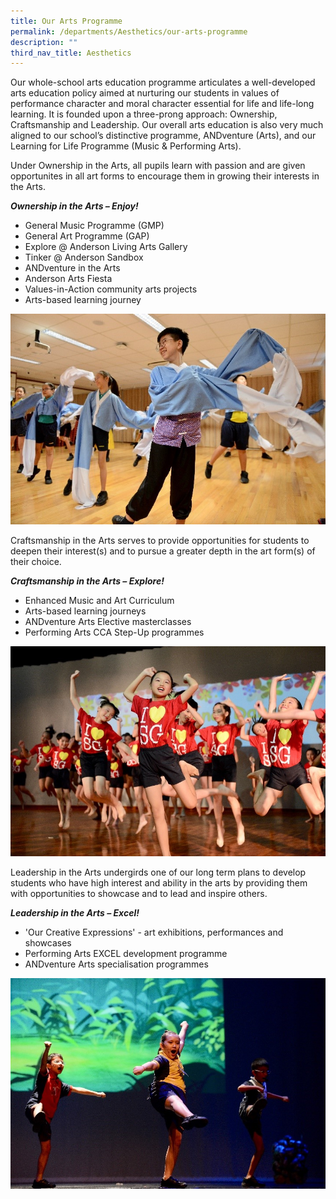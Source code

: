 ```yaml
---
title: Our Arts Programme
permalink: /departments/Aesthetics/our-arts-programme
description: ""
third_nav_title: Aesthetics
---
```

<p>Our whole-school arts education programme articulates a well-developed arts education policy aimed at nurturing our students in values of performance character and moral character essential for life and life-long learning. It is founded upon a three-prong approach: Ownership, Craftsmanship and Leadership. Our overall arts education is also very much aligned to our school&rsquo;s distinctive programme, ANDventure (Arts), and our Learning for Life Programme (Music &amp; Performing Arts).</p>
<p>Under Ownership in the Arts, all pupils learn with passion and are given opportunites in all art forms to encourage them in growing their interests in the Arts.</p>

<p><strong><em>Ownership in the Arts &ndash; Enjoy!</em></strong></p>
<ul style="font-weight: 400;">
<li>General Music Programme (GMP)</li>
<li>General Art Programme (GAP)</li>
<li>Explore @ Anderson Living Arts Gallery&nbsp;</li>
<li>Tinker @ Anderson Sandbox&nbsp;</li>
<li>ANDventure in the Arts</li>
<li>Anderson Arts Fiesta&nbsp;</li>
<li>Values-in-Action community arts projects&nbsp;</li>
<li>Arts-based learning journey&nbsp;</li>
</ul>
<img src="/images/Arts%20Prog%20Picture%201.jpg">
<p class="">Craftsmanship in the Arts serves to provide opportunities for students to deepen their interest(s) and to pursue a greater depth in the art form(s) of their choice.</p>
<p class=""><strong class=""><em class=""><span class="">Craftsmanship in the Arts &ndash; Explore!</span></em></strong></p>
<ul>
<li><span class="">E</span>nhanced Music and Art Curriculum</li>
<li>Arts-based learning journeys</li>
<li>ANDventure Arts Elective masterclasses</li>
<li>Performing Arts CCA Step-Up programmes</li>
</ul>
<img src="/images/Arts%20Prog%20Picture%202.jpg">
<p class="">Leadership in the Arts undergirds one of our long term plans to develop students who have high interest and ability in the arts by providing them with opportunities to showcase and to lead and inspire others.</p>
<p class=""><strong class=""><em class=""><span class="">Leadership in the Arts &ndash; Excel!</span></em></strong></p>
<ul>
<li><span class="">'Our Creative Expressions' - art exhibitions, performances and showcases</span></li>
<li>Performing Arts EXCEL development programme</li>
<li><span class="">ANDventure Arts specialisation programmes</span>&nbsp;</li>
</ul>
<img src="/images/Arts%20Prog%20Picture%203%20dc.jpg">